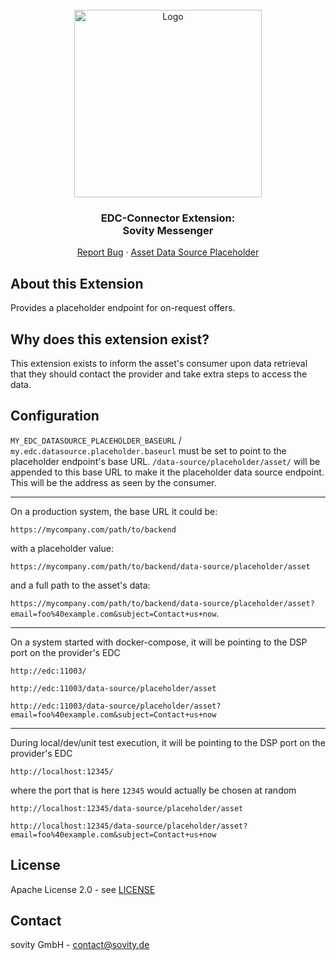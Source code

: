 <!-- PROJECT LOGO -->
<br />
<div align="center">
  <a href="https://github.com/sovity/edc-ce">
    <img src="https://raw.githubusercontent.com/sovity/edc-ui/main/src/assets/images/sovity_logo.svg" alt="Logo" width="300">
  </a>

<h3 align="center">EDC-Connector Extension:<br />Sovity Messenger</h3>

  <p align="center">
    <a href="https://github.com/sovity/edc-ce/issues/new?template=bug_report.md">Report Bug</a>
    ·
    <a href="https://github.com/sovity/edc-ce/issues/new?template=feature_request.md">Asset Data Source Placeholder</a>
  </p>
</div>

## About this Extension

Provides a placeholder endpoint for on-request offers.

## Why does this extension exist?

This extension exists to inform the asset's consumer upon data retrieval that they should contact the provider and take extra steps to access the data.

## Configuration

`MY_EDC_DATASOURCE_PLACEHOLDER_BASEURL` / `my.edc.datasource.placeholder.baseurl` must be set to point to the placeholder endpoint's base URL.
`/data-source/placeholder/asset/` will be appended to this base URL to make it the placeholder data source endpoint. This will be the address as seen by the consumer.

---

On a production system, the base URL it could be: 

`https://mycompany.com/path/to/backend` 

with a placeholder value:

`https://mycompany.com/path/to/backend/data-source/placeholder/asset` 

and a full path to the asset's data:

`https://mycompany.com/path/to/backend/data-source/placeholder/asset?email=foo%40example.com&subject=Contact+us+now`.

---

On a system started with docker-compose, it will be pointing to the DSP port on the provider's EDC

`http://edc:11003/`

`http://edc:11003/data-source/placeholder/asset`

`http://edc:11003/data-source/placeholder/asset?email=foo%40example.com&subject=Contact+us+now`

---

During local/dev/unit test execution, it will be pointing to the DSP port on the provider's EDC

`http://localhost:12345/`

where the port that is here `12345` would actually be chosen at random

`http://localhost:12345/data-source/placeholder/asset`

`http://localhost:12345/data-source/placeholder/asset?email=foo%40example.com&subject=Contact+us+now`

## License

Apache License 2.0 - see [LICENSE](../../LICENSE)

## Contact

sovity GmbH - contact@sovity.de

